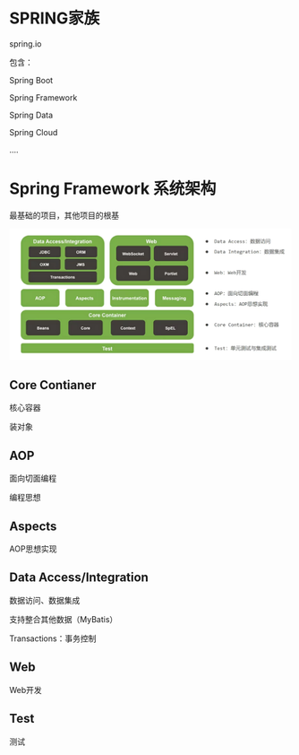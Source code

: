 # SPRING家族

spring.io

包含：

Spring Boot

Spring Framework

Spring Data

Spring Cloud

....

# Spring Framework 系统架构

最基础的项目，其他项目的根基

![image-20240518230955538](./01SPRING简介.assets/image-20240518230955538.png)

## Core Contianer

核心容器

装对象

## AOP

面向切面编程

编程思想

## Aspects

AOP思想实现

## Data Access/Integration

数据访问、数据集成

支持整合其他数据（MyBatis）

Transactions：事务控制

## Web

Web开发

## Test

测试

